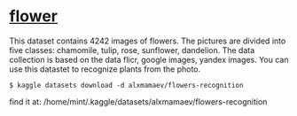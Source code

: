 # [flower](https://www.kaggle.com/alxmamaev/flowers-recognition/data)

This dataset contains 4242 images of flowers. The pictures are divided into five classes: chamomile, tulip, rose, sunflower, dandelion. The data collection is based on the data flicr, google images, yandex images. You can use this datastet to recognize plants from the photo.

    $ kaggle datasets download -d alxmamaev/flowers-recognition
find it at: /home/mint/.kaggle/datasets/alxmamaev/flowers-recognition
